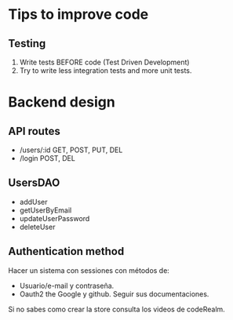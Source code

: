 # Tips to improve code

## Testing

1. Write tests BEFORE code (Test Driven Development)
2. Try to write less integration tests and more unit tests.

# Backend design

## API routes

- /users/:id GET, POST, PUT, DEL
- /login POST, DEL

## UsersDAO

- addUser
- getUserByEmail
- updateUserPassword
- deleteUser

## Authentication method

Hacer un sistema con sessiones con métodos de:

- Usuario/e-mail y contraseña.
- Oauth2 the Google y github. Seguir sus documentaciones.

Si no sabes como crear la store consulta los videos de codeRealm.
